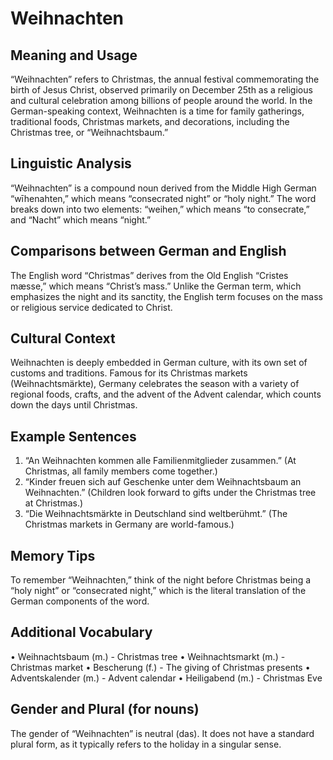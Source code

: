 # Weihnachten

## Meaning and Usage

“Weihnachten” refers to Christmas, the annual festival commemorating the birth of Jesus Christ, observed primarily on December 25th as a religious and cultural celebration among billions of people around the world. In the German-speaking context, Weihnachten is a time for family gatherings, traditional foods, Christmas markets, and decorations, including the Christmas tree, or “Weihnachtsbaum.”

## Linguistic Analysis

“Weihnachten” is a compound noun derived from the Middle High German “wīhenahten,” which means “consecrated night” or “holy night.” The word breaks down into two elements: “weihen,” which means “to consecrate,” and “Nacht” which means “night.”

## Comparisons between German and English

The English word “Christmas” derives from the Old English “Cristes mæsse,” which means “Christ’s mass.” Unlike the German term, which emphasizes the night and its sanctity, the English term focuses on the mass or religious service dedicated to Christ.

## Cultural Context

Weihnachten is deeply embedded in German culture, with its own set of customs and traditions. Famous for its Christmas markets (Weihnachtsmärkte), Germany celebrates the season with a variety of regional foods, crafts, and the advent of the Advent calendar, which counts down the days until Christmas.

## Example Sentences

1. “An Weihnachten kommen alle Familienmitglieder zusammen.” (At Christmas, all family members come together.)
2. “Kinder freuen sich auf Geschenke unter dem Weihnachtsbaum an Weihnachten.” (Children look forward to gifts under the Christmas tree at Christmas.)
3. “Die Weihnachtsmärkte in Deutschland sind weltberühmt.” (The Christmas markets in Germany are world-famous.)

## Memory Tips

To remember “Weihnachten,” think of the night before Christmas being a “holy night” or “consecrated night,” which is the literal translation of the German components of the word.

## Additional Vocabulary

• Weihnachtsbaum (m.) - Christmas tree
• Weihnachtsmarkt (m.) - Christmas market
• Bescherung (f.) - The giving of Christmas presents
• Adventskalender (m.) - Advent calendar
• Heiligabend (m.) - Christmas Eve

## Gender and Plural (for nouns)

The gender of “Weihnachten” is neutral (das). It does not have a standard plural form, as it typically refers to the holiday in a singular sense.
